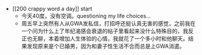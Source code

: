 - [[200 crappy word a day]] start
	- 今天40度，没有空调。questioning my life choices...
	- 周五早上突然有人从GWA发私信，打招呼还挺认真无害的感觉，之前我在一个问为什么上了年纪渴感会衰退的帖子里看起来没什么特殊目的，我反正也无聊，本着增加人生体验的心情，我就花了一个多小时和他聊天。结果发现原来是个已婚男，因为和妻子性生活不合而总是上GWA消遣。